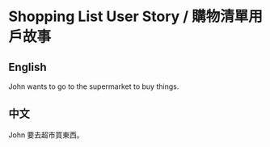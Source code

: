 # Shopping List User Story / 購物清單用戶故事

## English

John wants to go to the supermarket to buy things.

## 中文

John 要去超市買東西。